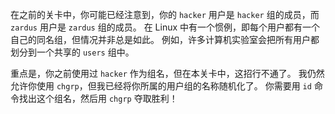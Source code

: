在之前的关卡中，你可能已经注意到，你的 `hacker` 用户是 `hacker` 组的成员，而 `zardus` 用户是 `zardus` 组的成员。
在 Linux 中有一个惯例，即每个用户都有一个自己的同名组，但情况并非总是如此。
例如，许多计算机实验室会把所有用户都划分到一个共享的 `users` 组中。

重点是，你之前使用过 `hacker` 作为组名，但在本关卡中，这招行不通了。
我仍然允许你使用 `chgrp`，但我已经将你所属的用户组的名称随机化了。
你需要用 `id` 命令找出这个组名，然后用 `chgrp` 夺取胜利！
